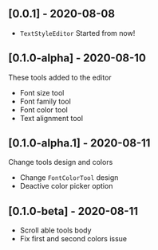 ## [0.0.1] - 2020-08-08

- `TextStyleEditor` Started from now!

## [0.1.0-alpha] - 2020-08-10

These tools added to the editor

- Font size tool
- Font family tool
- Font color tool
- Text alignment tool

## [0.1.0-alpha.1] - 2020-08-11

Change tools design and colors

- Change `FontColorTool` design
- Deactive color picker option

## [0.1.0-beta] - 2020-08-11

- Scroll able tools body
- Fix first and second colors issue

